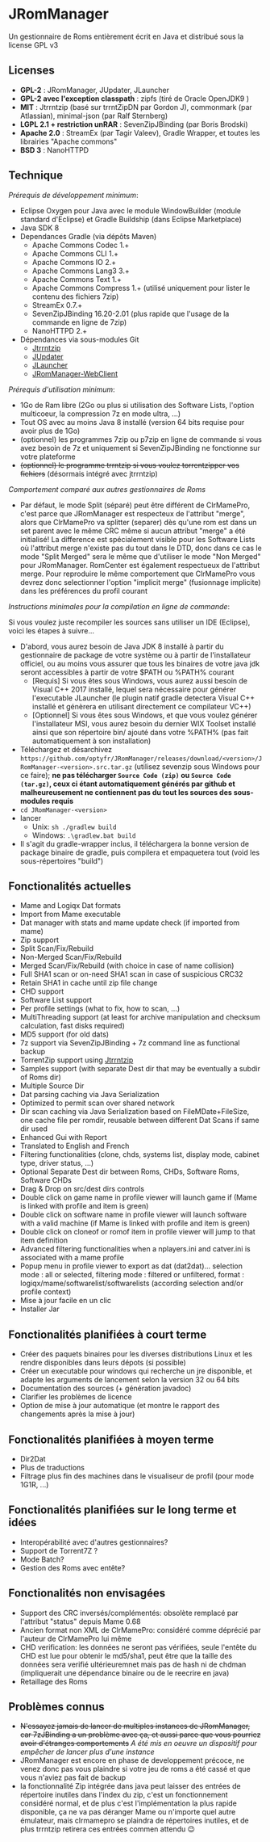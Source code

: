 # JRomManager

Un gestionnaire de Roms entièrement écrit en Java et distribué sous la license GPL v3

## Licenses
- **GPL-2** : JRomManager, JUpdater, JLauncher
- **GPL-2 avec l'exception classpath** : zipfs (tiré de Oracle OpenJDK9 )
- **MIT** : Jtrrntzip (basé sur trrntZipDN par Gordon J), commonmark (par Atlassian), minimal-json (par Ralf Sternberg)
- **LGPL 2.1 + restriction unRAR** : SevenZipJBinding (par Boris Brodski)
- **Apache 2.0** : StreamEx (par Tagir Valeev), Gradle Wrapper, et toutes les librairies "Apache commons"
- **BSD 3** : NanoHTTPD

## Technique
_Prérequis de développement minimum_:
- Eclipse Oxygen pour Java avec le module WindowBuilder (module standard d'Eclipse) et Gradle Buildship (dans Eclipse Marketplace)
- Java SDK 8
- Dependances Gradle (via dépôts Maven)
	- Apache Commons Codec 1.+ 
	- Apache Commons CLI 1.+ 
	- Apache Commons IO 2.+
	- Apache Commons Lang3 3.+
	- Apache Commons Text 1.+
	- Apache Commons Compress 1.+ (utilisé uniquement pour lister le contenu des fichiers 7zip)
	- StreamEx 0.7.+
	- SevenZipJBinding 16.20-2.01 (plus rapide que l'usage de la commande en ligne de 7zip)
	- NanoHTTPD 2.+
- Dépendances via sous-modules Git
	- [Jtrrntzip](https://github.com/optyfr/Jtrrntzip)
	- [JUpdater](https://github.com/optyfr/JUpdater)
	- [JLauncher](https://github.com/optyfr/JLauncher)
	- [JRomManager-WebClient](https://github.com/optyfr/JRomManager-WebClient)

_Prérequis d'utilisation minimum_:
- 1Go de Ram libre (2Go ou plus si utilisation des Software Lists, l'option multicoeur, la compression 7z en mode ultra, ...)
- Tout OS avec au moins Java 8 installé (version 64 bits requise pour avoir plus de 1Go)
- (optionnel) les programmes 7zip ou p7zip en ligne de commande si vous avez besoin de 7z et uniquement si SevenZipJBinding ne fonctionne sur votre plateforme
- ~~(optionnel) le programme trrntzip si vous voulez torrentzipper vos fichiers~~ (désormais intégré avec jtrrntzip)

_Comportement comparé aux autres gestionnaires de Roms_
- Par défaut, le mode Split (séparé) peut être différent de ClrMamePro, c'est parce que JRomManager est respecteux de l'attribut "merge", alors que ClrMamePro va splitter (separer) dès qu'une rom est dans un set parent avec le même CRC même si aucun attribut "merge" a été initialisé! La difference est spécialement visible pour les Software Lists où l'attribut merge n'existe pas du tout dans le DTD, donc dans ce cas le mode "Split Merged" sera le même que d'utiliser le mode "Non Merged" pour JRomManager. RomCenter est également respectueux de l'attribut merge. Pour reproduire le même comportement que ClrMamePro vous devrez donc selectionner l'option "implicit merge" (fusionnage implicite) dans les préférences du profil courant

_Instructions minimales pour la compilation en ligne de commande_:  

Si vous voulez juste recompiler les sources sans utiliser un IDE (Eclipse), voici les étapes à suivre...
- D'abord, vous aurez besoin de Java JDK 8 installé à partir du gestionnaire de package de votre système ou à partir de l'installateur officiel, ou au moins vous assurer que tous les binaires de votre java jdk seront accessibles à partir de votre $PATH ou %PATH% courant
  - [Requis] Si vous êtes sous Windows, vous aurez aussi besoin de Visual C++ 2017 installé, lequel sera nécessaire pour générer l'executable JLauncher (le plugin natif gradle detectera Visual C++ installé et génèrera en utilisant directement ce compilateur VC++)
  - [Optionnel] Si vous êtes sous Windows, et que vous voulez générer l'installateur MSI, vous aurez besoin du dernier WIX Toolset installé ainsi que son répertoire bin/ ajouté dans votre %PATH% (pas fait automatiquement à son installation) 
- Téléchargez et désarchivez `https://github.com/optyfr/JRomManager/releases/download/<version>/JRomManager-<version>.src.tar.gz` (utilisez sevenzip sous Windows pour ce faire); **ne pas télécharger `Source Code (zip)` ou `Source Code (tar.gz)`, ceux ci étant automatiquement générés par github et malheureusement ne contiennent pas du tout les sources des sous-modules requis**
- `cd JRomManager-<version>`
- lancer
  - Unix: `sh ./gradlew build`
  - Windows: `.\gradlew.bat build`
- Il s'agit du gradle-wrapper inclus, il téléchargera la bonne version de package binaire de gradle, puis compilera et empaquetera tout (void les sous-répertoires "build")

## Fonctionalités actuelles
- Mame and Logiqx Dat formats
- Import from Mame executable
- Dat manager with stats and mame update check (if imported from mame)
- Zip support
- Split Scan/Fix/Rebuild
- Non-Merged Scan/Fix/Rebuild
- Merged Scan/Fix/Rebuild (with choice in case of name collision)
- Full SHA1 scan or on-need SHA1 scan in case of suspicious CRC32
- Retain SHA1 in cache until zip file change
- CHD support
- Software List support
- Per profile settings (what to fix, how to scan, ...)
- MultiThreading support (at least for archive manipulation and checksum calculation, fast disks required)
- MD5 support (for old dats)
- 7z support via SevenZipJBinding + 7z command line as functional backup
- TorrentZip support using [Jtrrntzip](https://github.com/optyfr/Jtrrntzip)
- Samples support (with separate Dest dir that may be eventually a subdir of Roms dir)
- Multiple Source Dir
- Dat parsing caching via Java Serialization
- Optimized to permit scan over shared network
- Dir scan caching via Java Serialization based on FileMDate+FileSize, one cache file per romdir, reusable between different Dat Scans if same dir used
- Enhanced Gui with Report
- Translated to English and French
- Filtering functionalities (clone, chds, systems list, display mode, cabinet type, driver status, ...)
- Optional Separate Dest dir between Roms, CHDs, Software Roms, Software CHDs
- Drag & Drop on src/dest dirs controls
- Double click on game name in profile viewer will launch game if (Mame is linked with profile and item is green)
- Double click on software name in profile viewer will launch software with a valid machine (if Mame is linked with profile and item is green)
- Double click on cloneof or romof item in profile viewer will jump to that item definition
- Advanced filtering functionalities when a nplayers.ini and catver.ini is associated with a mame profile
- Popup menu in profile viewer to export as dat (dat2dat)... selection mode : all or selected, filtering mode : filtered or unfiltered, format : logiqx/mame/softwarelist/softwarelists (according selection and/or profile context)
- Mise à jour facile en un clic
- Installer Jar

## Fonctionalités planifiées à court terme
- Créer des paquets binaires pour les diverses distributions Linux et les rendre disponibles dans leurs dépots (si possible)
- Créer un executable pour windows qui recherche un jre disponible, et adapte les arguments de lancement selon la version 32 ou 64 bits 
- Documentation des sources (+ génération javadoc)
- Clarifier les problèmes de licence
- Option de mise à jour automatique (et montre le rapport des changements après la mise à jour)

## Fonctionalités planifiées à moyen terme
- Dir2Dat
- Plus de traductions
- Filtrage plus fin des machines dans le visualiseur de profil (pour mode 1G1R, ...)

## Fonctionalités planifiées sur le long terme et idées
- Interopérabilité avec d'autres gestionnaires?
- Support de Torrent7Z ?
- Mode Batch?
- Gestion des Roms avec entête?

## Fonctionalités non envisagées
- Support des CRC inversés/complémentés: obsolète remplacé par l'attribut "status" depuis Mame 0.68
- Ancien format non XML de ClrMamePro: considéré comme déprécié par l'auteur de ClrMamePro lui même
- CHD verification: les données ne seront pas vérifiées, seule l'entête du CHD est lue pour obtenir le md5/sha1, peut être que la taille des données sera verifié ultérieuremnet mais pas de hash ni de chdman (impliquerait une dépendance binaire ou de le reecrire en java)
- Retaillage des Roms

## Problèmes connus
- ~~N'essayez jamais de lancer de multiples instances de JRomManager, car 7zJBinding a un problème avec ça, et aussi parce que vous pourriez avoir d'étranges comportements~~ *A été mis en oeuvre un dispositif pour empêcher de lancer plus d'une instance*
- JRomManager est encore en phase de developpement précoce, ne venez donc pas vous plaindre si votre jeu de roms a été cassé et que vous n'aviez pas fait de backup
- la fonctionnalité Zip intégrée dans java peut laisser des entrées de répertoire inutiles dans l'index du zip, c'est un fonctionnement considéré normal, et de plus c'est l'implémentation la plus rapide disponible, ça ne va pas déranger Mame ou n'importe quel autre émulateur, mais clrmamepro se plaindra de répertoires inutiles, et de plus trrntzip retirera ces entrées commen attendu :wink:
